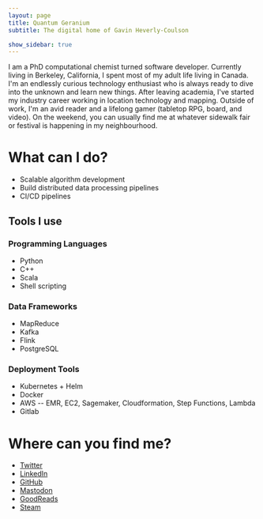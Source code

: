 ```yaml
---
layout: page
title: Quantum Geranium
subtitle: The digital home of Gavin Heverly-Coulson

show_sidebar: true
---
```


I am a PhD computational chemist turned software developer. 
Currently living in Berkeley, California, I spent most of my adult life living in Canada. 
I'm an endlessly curious technology enthusiast who is always ready to dive into the unknown and learn new things. 
After leaving academia, I've started my industry career working in location technology and mapping.
Outside of work, I'm an avid reader and a lifelong gamer (tabletop RPG, board, and video). 
On the weekend, you can usually find me at whatever sidewalk fair or festival is happening in my neighbourhood.


# What can I do?
* Scalable algorithm development
* Build distributed data processing pipelines
* CI/CD pipelines

## Tools I use
### Programming Languages
* Python
* C++
* Scala
* Shell scripting

### Data Frameworks
* MapReduce
* Kafka
* Flink
* PostgreSQL

### Deployment Tools
* Kubernetes + Helm
* Docker
* AWS -- EMR, EC2, Sagemaker, Cloudformation, Step Functions, Lambda
* Gitlab


# Where can you find me?
* [Twitter](https://twitter.com/gavin_h_c)
* [LinkedIn](https://www.linkedin.com/in/ghevcoul/)
* [GitHub](https://github.com/ghevcoul)
* [Mastodon](https://mastodon.technology/@ghevcoul)
* [GoodReads](https://goodreads.com/morvita)
* [Steam](https://steamcommunity.com/id/morvita/)
